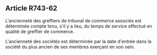 Article R743-62
----
L'ancienneté des greffiers de tribunal de commerce associés est déterminée
compte tenu, s'il y a lieu, du temps de service effectué en qualité de greffier
de commerce.

L'ancienneté des sociétés est déterminée par la date d'entrée dans la société du
plus ancien de ses membres exerçant en son sein.

